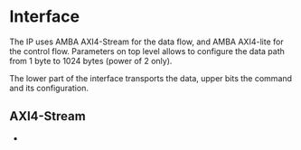# Interface

The IP uses AMBA AXI4-Stream for the data flow, and AMBA AXI4-lite for the control flow. Parameters on top level allows to configure the data path from 1 byte to 1024 bytes (power of 2 only). 

The lower part of the interface transports the data, upper bits the command and its configuration.

## AXI4-Stream

* 
